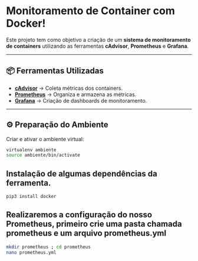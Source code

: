# Monitoramento de Container com Docker!
Este projeto tem como objetivo a criação de um **sistema de monitoramento de containers** utilizando as ferramentas **cAdvisor**, **Prometheus** e **Grafana**.

---

## 📦 Ferramentas Utilizadas

- **[cAdvisor](https://github.com/google/cadvisor)** → Coleta métricas dos containers.
- **[Prometheus](https://prometheus.io/)** → Organiza e armazena as métricas.
- **[Grafana](https://grafana.com/)** → Criação de dashboards de monitoramento.

---

## ⚙️ Preparação do Ambiente

Criar e ativar o ambiente virtual:
```bash
virtualenv ambiente
source ambiente/bin/activate
```
## Instalação de algumas dependências da ferramenta.
```bash
pip3 install docker
```
## Realizaremos a configuração do nosso Prometheus, primeiro crie uma pasta chamada prometheus e um arquivo prometheus.yml
```bash
mkdir prometheus ; cd prometheus
nano prometheus.yml
```
